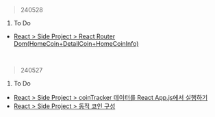 > 240528
1. To Do
- [React > Side Project > React Router Dom(HomeCoin+DetailCoin+HomeCoinInfo)](https://velog.io/@irish/React-API-Project-React-Router-Dom-HomeCoin-DetailCoin-HomeCoinInfo)
<br>


> 240527
1. To Do
- [React > Side Project > coinTracker 데이터를 React App.js에서 실행하기](https://velog.io/@irish/React-API-Project-coinTracker-data-React-App-js-do)
- [React > Side Project > 동적 코인 구성](https://velog.io/@irish/React-API-Project-Dynamic-Coins-Showing)
<br>
